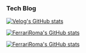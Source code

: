 ### Tech Blog 
[![Velog's GitHub stats](https://img.shields.io/badge/velog-20C997?style=for-the-badge&logo=velog&logoColor=white)](https://velog.io/@ferrari_roma) 

[![FerrariRoma's GitHub stats](https://github-readme-stats.vercel.app/api?username=ferrariRoma&show_icons=true&theme=material-palenight)](https://github.com/anuraghazra/github-readme-stats)

[![FerrariRoma's GitHub stats](https://github-readme-stats.vercel.app/api/top-langs/?username=ferrariRoma&layout=compact&show_icons=true&theme=material-palenight)](https://github.com/anuraghazra/github-readme-stats)


<!--
![HTML5](https://img.shields.io/badge/-HTML5-F05032?style=for-the-badge&logo=html5&logoColor=ffffff)
![CSS3](https://img.shields.io/badge/-CSS3-007ACC?style=for-the-badge&logo=css3)
![JavaScript](https://img.shields.io/badge/-JavaScript-%23F7DF1C?style=for-the-badge&logo=javascript&logoColor=000000&labelColor=%23F7DF1C&color=%23FFCE5A)
![Node](https://img.shields.io/badge/-Nodejs-43853d?style=for-the-badge&logo=Node.js&logoColor=white)
![Git](https://img.shields.io/badge/-Git-F05032?style=for-the-badge&logo=git&logoColor=ffffff) 
-->

<!-- study now -->
<!--
### Now Study
- ReactJS
- React Native
-->
<!-- Plan -->
<!--
### Plans for 2023
- [ ] Finished Extreme Todo pjt -> WIP
- [ ] Deep Dive React -> WIP
- [ ] Study React Native -> WIP
- [ ] Study Typescript
- [ ] Do it high level pjt
- [ ] Progress Algorithm & Data Structure -> WIP with leetcode
- [x] Reading a programming book completely (~~컴퓨터 구조와 프로그래밍~~, 함수형 프로그래밍)
- [ ] Study CS50
-->
<!--
#### Plans for 2022
- [x] Do Full Stack pjt
- [ ] Recap Full Stack pjt _suspended due to bootcamp_
- [x] Enhance SCSS
- [x] JS6+ Deep Dive
- [ ] Study Algorithm & Data Structure _need to more progress_
- [x] Challenge Boot Camp
- [x] Study React
-->
<!--
##### Plans for 2021
- [x] Study '열혈 C 프로그래밍'
- [x] Do pjt whatever
- [x] Study HTML & CSS
- [x] Do pjt about HTML & CSS
- [x] Study JS
- [x] Do pjt about JS
- [ ] Read CS textbook
-->

<!--
**wayneglik/wayneglik** is a ✨ _special_ ✨ repository because its `README.md` (this file) appears on your GitHub profile.

Here are some ideas to get you started:

- 🔭 I’m currently working on ...
- 🌱 I’m currently learning ...
- 👯 I’m looking to collaborate on ...
- 🤔 I’m looking for help with ...
- 💬 Ask me about ...
- 📫 How to reach me: ...
- 😄 Pronouns: ...
- ⚡ Fun fact: ...
-->
